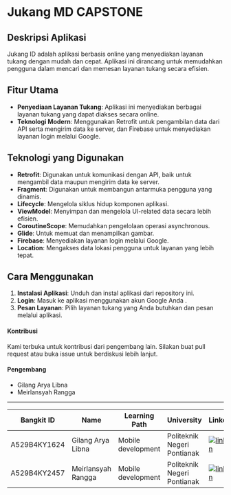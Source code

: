 # Jukang MD CAPSTONE

## Deskripsi Aplikasi

Jukang ID adalah aplikasi berbasis online yang menyediakan layanan tukang dengan mudah dan cepat. Aplikasi ini dirancang untuk memudahkan pengguna dalam mencari dan memesan layanan tukang secara efisien.

## Fitur Utama

- **Penyediaan Layanan Tukang**: Aplikasi ini menyediakan berbagai layanan tukang yang dapat diakses secara online.
- **Teknologi Modern**: Menggunakan Retrofit untuk pengambilan data dari API serta mengirim data ke server, dan Firebase untuk menyediakan layanan login melalui Google.

## Teknologi yang Digunakan

- **Retrofit**: Digunakan untuk komunikasi dengan API, baik untuk mengambil data maupun mengirim data ke server.
- **Fragment**: Digunakan untuk membangun antarmuka pengguna yang dinamis.
- **Lifecycle**: Mengelola siklus hidup komponen aplikasi.
- **ViewModel**: Menyimpan dan mengelola UI-related data secara lebih efisien.
- **CoroutineScope**: Memudahkan pengelolaan operasi asynchronous.
- **Glide**: Untuk memuat dan menampilkan gambar.
- **Firebase**: Menyediakan layanan login melalui Google.
- **Location**: Mengakses data lokasi pengguna untuk layanan yang lebih tepat.

## Cara Menggunakan

1. **Instalasi Aplikasi**: Unduh dan instal aplikasi dari repository ini.
2. **Login**: Masuk ke aplikasi menggunakan akun Google Anda .
3. **Pesan Layanan**: Pilih layanan tukang yang Anda butuhkan dan pesan melalui aplikasi.


#### Kontribusi
Kami terbuka untuk kontribusi dari pengembang lain. Silakan buat pull request atau buka issue untuk berdiskusi lebih lanjut.

#### Pengembang
- Gilang Arya Libna
- Meirlansyah Rangga
---

| **Bangkit ID**    | **Name**                   | **Learning Path**   | **University**                     | **LinkedIn**                                                                                                                                                 |
|--------------------|----------------------------|---------------------|-------------------------------------|-------------------------------------------------------------------------------------------------------------------------------------------------------------|
| A529B4KY1624       | Gilang Arya Libna   | Mobile development    | Politeknik Negeri Pontianak | [![linkedin](https://img.shields.io/badge/linkedin-0A66C2?style=for-the-badge&logo=linkedin&logoColor=white)](https://www.linkedin.com/in/gilang-arya-libna-718578255/)         |
| A529B4KY2457       | Meirlansyah Rangga       | Mobile development   | Politeknik Negeri Pontianak                 | [![linkedin](https://img.shields.io/badge/linkedin-0A66C2?style=for-the-badge&logo=linkedin&logoColor=white)](https://www.linkedin.com/in/meirlansyahrangga/)                      |






